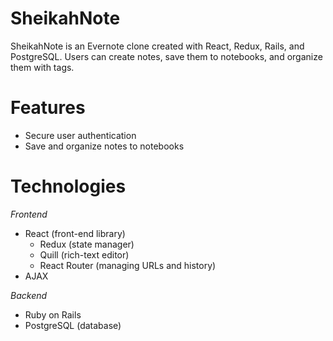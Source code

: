 # SheikahNote

SheikahNote is an Evernote clone created with React, Redux, Rails, and PostgreSQL. Users can create notes, save them to notebooks, and organize them with tags.


# Features

* Secure user authentication 
* Save and organize notes to notebooks 



# Technologies 

*Frontend*
* React (front-end library) 
  * Redux (state manager) 
  * Quill (rich-text editor) 
  * React Router (managing URLs and history) 
* AJAX

*Backend*

* Ruby on Rails 
* PostgreSQL (database) 




